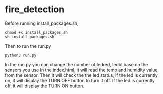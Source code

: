 # fire_detection

Before running install_packages.sh,
```
chmod +x install_packages.sh
sh install_packages.sh
```
Then to run the run.py
```
python3 run.py
```
In the run.py you can change the number of ledred, ledbl base on the sensors you use 
In the index.html, it will read the temp and humidity value from the sensor. Then it will check the the led status, if the led is currently on, it will display the TURN OFF button to turn it off. If the led is currently off, it will display the TURN ON button.
